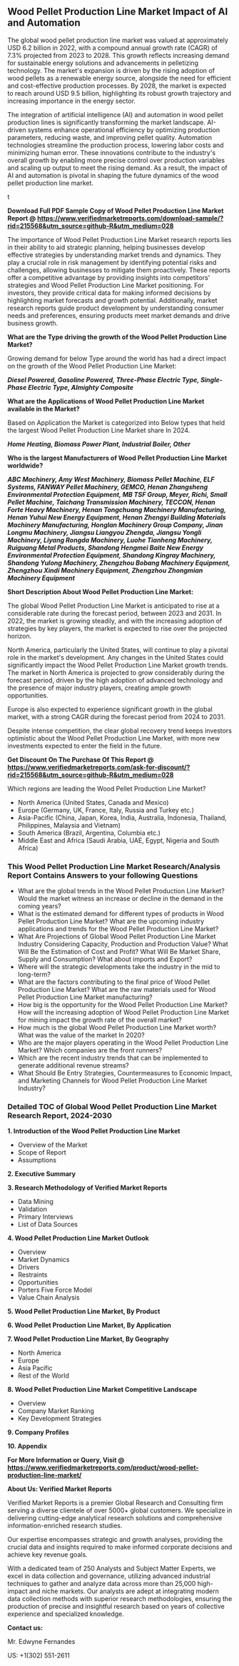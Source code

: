 <h2>Wood Pellet Production Line Market Impact of AI and Automation</h2><p>The global wood pellet production line market was valued at approximately USD 6.2 billion in 2022, with a compound annual growth rate (CAGR) of 7.3% projected from 2023 to 2028. This growth reflects increasing demand for sustainable energy solutions and advancements in pelletizing technology. The market's expansion is driven by the rising adoption of wood pellets as a renewable energy source, alongside the need for efficient and cost-effective production processes. By 2028, the market is expected to reach around USD 9.5 billion, highlighting its robust growth trajectory and increasing importance in the energy sector.</p><p>The integration of artificial intelligence (AI) and automation in wood pellet production lines is significantly transforming the market landscape. AI-driven systems enhance operational efficiency by optimizing production parameters, reducing waste, and improving pellet quality. Automation technologies streamline the production process, lowering labor costs and minimizing human error. These innovations contribute to the industry's overall growth by enabling more precise control over production variables and scaling up output to meet the rising demand. As a result, the impact of AI and automation is pivotal in shaping the future dynamics of the wood pellet production line market.</p>t</p><p id="" class=""><strong>Download Full PDF Sample Copy of Wood Pellet Production Line Market Report @ <a href="https://www.verifiedmarketreports.com/download-sample/?rid=215568&utm_source=github-R&utm_medium=028" target="_blank">https://www.verifiedmarketreports.com/download-sample/?rid=215568&utm_source=github-R&utm_medium=028</a></strong></p><p>The importance of&nbsp;Wood Pellet Production Line Market research reports lies in their ability to aid strategic planning, helping businesses develop effective strategies by understanding market trends and dynamics. They play a crucial role in risk management by identifying potential risks and challenges, allowing businesses to mitigate them proactively. These reports offer a competitive advantage by providing insights into competitors' strategies and Wood Pellet Production Line Market positioning. For investors, they provide critical data for making informed decisions by highlighting market forecasts and growth potential. Additionally, market research reports guide product development by understanding consumer needs and preferences, ensuring products meet market demands and drive business growth.</p><p><strong>What are the&nbsp;Type driving the growth of the Wood Pellet Production Line Market?</strong></p><p id="" class="">Growing demand for below Type around the world has had a direct impact on the growth of the Wood Pellet Production Line Market:</p><em><strong>Diesel Powered, Gasoline Powered, Three-Phase Electric Type, Single-Phase Electric Type, Almighty Composite</strong></em></p><strong>What are the&nbsp;Applications&nbsp;of Wood Pellet Production Line Market available in the Market?</strong></p><p id="" class="">Based on Application the Market is categorized into Below types that held the largest Wood Pellet Production Line Market share In 2024.</p><em><strong>Home Heating, Biomass Power Plant, Industrial Boiler, Other</strong></em></p><strong>Who is the largest Manufacturers of Wood Pellet Production Line Market worldwide?</strong></p><p><em><strong>ABC Machinery, Amy West Machinery, Biomass Pellet Machine, ELF Systems, FANWAY Pellet Machinery, GEMCO, Henan Zhangsheng Environmental Protection Equipment, MB TSF Group, Meyer, Richi, Small Pellet Machine, Taichang Transmission Machinery, TECCON, Henan Forte Heavy Machinery, Henan Tongchuang Machinery Manufacturing, Henan Yuhui New Energy Equipment, Henan Zhengyi Building Materials Machinery Manufacturing, Honglan Machinery Group Company, Jinan Longmu Machinery, Jiangsu Liangyou Zhengda, Jiangsu Yongli Machinery, Liyang Rongda Machinery, Luohe Tianheng Machinery, Ruiguang Metal Products, Shandong Hengmei Baite New Energy Environmental Protection Equipment, Shandong Kingray Machinery, Shandong Yulong Machinery, Zhengzhou Bobang Machinery Equipment, Zhengzhou Xindi Machinery Equipment, Zhengzhou Zhongmian Machinery Equipment</strong></em></p><p id="" class=""><strong>Short Description About Wood Pellet Production Line Market:</strong></p><p>The global Wood Pellet Production Line Market is anticipated to rise at a considerable rate during the forecast period, between 2023 and 2031. In 2022, the market is growing steadily, and with the increasing adoption of strategies by key players, the market is expected to rise over the projected horizon.</p><p>North America, particularly the United States, will continue to play a pivotal role in the market's development. Any changes in the United States could significantly impact the Wood Pellet Production Line Market growth trends. The market in North America is projected to grow considerably during the forecast period, driven by the high adoption of advanced technology and the presence of major industry players, creating ample growth opportunities.</p><p>Europe is also expected to experience significant growth in the global market, with a strong CAGR during the forecast period from 2024 to 2031.</p><p>Despite intense competition, the clear global recovery trend keeps investors optimistic about the Wood Pellet Production Line Market, with more new investments expected to enter the field in the future.</p><p id="" class=""><strong>Get Discount On The Purchase Of This Report @ <a href="https://www.verifiedmarketreports.com/ask-for-discount/?rid=215568&utm_source=github-R&utm_medium=028" target="_blank">https://www.verifiedmarketreports.com/ask-for-discount/?rid=215568&utm_source=github-R&utm_medium=028</a></strong></p>Which regions are leading the Wood Pellet Production Line Market?</p><ul><li>North America (United States, Canada and Mexico)</li><li>Europe (Germany, UK, France, Italy, Russia and Turkey etc.)</li><li>Asia-Pacific (China, Japan, Korea, India, Australia, Indonesia, Thailand, Philippines, Malaysia and Vietnam)</li><li>South America (Brazil, Argentina, Columbia etc.)</li><li>Middle East and Africa (Saudi Arabia, UAE, Egypt, Nigeria and South Africa)</li></ul><h3 id="" class="">This Wood Pellet Production Line Market Research/Analysis Report Contains Answers to your following Questions</h3><ul><li>What are the global trends in the Wood Pellet Production Line Market? Would the market witness an increase or decline in the demand in the coming years?</li><li>What is the estimated demand for different types of products in Wood Pellet Production Line Market? What are the upcoming industry applications and trends for the Wood Pellet Production Line Market?</li><li>What Are Projections of Global Wood Pellet Production Line Market Industry Considering Capacity, Production and Production Value? What Will Be the Estimation of Cost and Profit? What Will Be Market Share, Supply and Consumption? What about imports and Export?</li><li>Where will the strategic developments take the industry in the mid to long-term?</li><li>What are the factors contributing to the final price of Wood Pellet Production Line Market? What are the raw materials used for Wood Pellet Production Line Market manufacturing?</li><li>How big is the opportunity for the Wood Pellet Production Line Market? How will the increasing adoption of Wood Pellet Production Line Market for mining impact the growth rate of the overall market?</li><li>How much is the global Wood Pellet Production Line Market worth? What was the value of the market In 2020?</li><li>Who are the major players operating in the Wood Pellet Production Line Market? Which companies are the front runners?</li><li>Which are the recent industry trends that can be implemented to generate additional revenue streams?</li><li>What Should Be Entry Strategies, Countermeasures to Economic Impact, and Marketing Channels for Wood Pellet Production Line Market Industry?</li></ul><h3 id="" class="">Detailed TOC of Global Wood Pellet Production Line Market Research Report, 2024-2030</h3><p id="" class=""><strong>1. Introduction of the Wood Pellet Production Line Market</strong></p><ul><li>Overview of the Market</li><li>Scope of Report</li><li>Assumptions</li></ul><p id="" class=""><strong>2. Executive Summary</strong></p><p id="" class=""><strong>3. Research Methodology of Verified Market Reports</strong></p><ul><li>Data Mining</li><li>Validation</li><li>Primary Interviews</li><li>List of Data Sources</li></ul><p id="" class=""><strong>4. Wood Pellet Production Line Market Outlook</strong></p><ul><li>Overview</li><li>Market Dynamics</li><li>Drivers</li><li>Restraints</li><li>Opportunities</li><li>Porters Five Force Model</li><li>Value Chain Analysis</li></ul><p id="" class=""><strong>5. Wood Pellet Production Line Market, By Product</strong></p><p id="" class=""><strong>6. Wood Pellet Production Line Market, By Application</strong></p><p id="" class=""><strong>7. Wood Pellet Production Line Market, By Geography</strong></p><ul><li>North America</li><li>Europe</li><li>Asia Pacific</li><li>Rest of the World</li></ul><p id="" class=""><strong>8. Wood Pellet Production Line Market Competitive Landscape</strong></p><ul><li>Overview</li><li>Company Market Ranking</li><li>Key Development Strategies</li></ul><p id="" class=""><strong>9. Company Profiles</strong></p><p id="" class=""><strong>10. Appendix</strong></p><p id="" class=""><strong>For More Information or Query, Visit @ <a href="https://www.verifiedmarketreports.com/product/wood-pellet-production-line-market/" target="_blank">https://www.verifiedmarketreports.com/product/wood-pellet-production-line-market/</a></strong></p><p id="" class=""><strong>About Us: Verified Market Reports</strong></p><p id="" class="">Verified Market Reports is a premier Global Research and Consulting firm serving a diverse clientele of over 5000+ global customers. We specialize in delivering cutting-edge analytical research solutions and comprehensive information-enriched research studies.</p><p id="" class="">Our expertise encompasses strategic and growth analyses, providing the crucial data and insights required to make informed corporate decisions and achieve key revenue goals.</p><p id="" class="">With a dedicated team of 250 Analysts and Subject Matter Experts, we excel in data collection and governance, utilizing advanced industrial techniques to gather and analyze data across more than 25,000 high-impact and niche markets. Our analysts are adept at integrating modern data collection methods with superior research methodologies, ensuring the production of precise and insightful research based on years of collective experience and specialized knowledge.</p><p id="" class=""><strong>Contact us:</strong></p><p id="" class="">Mr. Edwyne Fernandes</p><p id="" class="">US: +1(302) 551-2611</p>